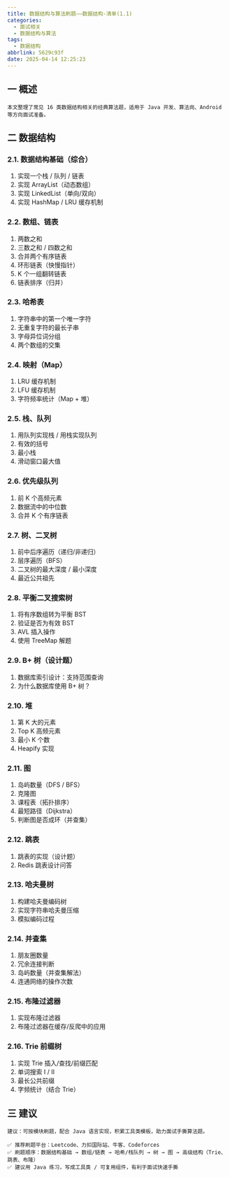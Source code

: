 ```yaml
---
title: 数据结构与算法刷题——数据结构-清单(1.1)
categories:
  - 面试相关
  - 数据结构与算法
tags:
  - 数据结构
abbrlink: 5629c93f
date: 2025-04-14 12:25:23
---
```

## 一 概述

```
本文整理了常见 16 类数据结构相关的经典算法题，适用于 Java 开发、算法岗、Android 等方向面试准备。
```

<!--more-->

## 二 数据结构

### 2.1.  数据结构基础（综合）

1. 实现一个栈 / 队列 / 链表
2. 实现 ArrayList（动态数组）
3. 实现 LinkedList（单向/双向）
4. 实现 HashMap / LRU 缓存机制

### 2.2. 数组、链表
1. 两数之和
2. 三数之和 / 四数之和
3. 合并两个有序链表
4. 环形链表（快慢指针）
5. K 个一组翻转链表
6. 链表排序（归并）

### 2.3. 哈希表
1. 字符串中的第一个唯一字符
2. 无重复字符的最长子串
3. 字母异位词分组
4. 两个数组的交集

### 2.4.  映射（Map）
1. LRU 缓存机制
2. LFU 缓存机制
3. 字符频率统计（Map + 堆）

### 2.5. 栈、队列
1. 用队列实现栈 / 用栈实现队列
2. 有效的括号
3. 最小栈
4. 滑动窗口最大值

### 2.6. 优先级队列
1. 前 K 个高频元素
2. 数据流中的中位数
3. 合并 K 个有序链表

### 2.7. 树、二叉树
1. 前中后序遍历（递归/非递归）
2. 层序遍历（BFS）
3. 二叉树的最大深度 / 最小深度
4. 最近公共祖先

### 2.8. 平衡二叉搜索树
1. 将有序数组转为平衡 BST
2. 验证是否为有效 BST
3. AVL 插入操作
4. 使用 TreeMap 解题

### 2.9. B+ 树（设计题）
1. 数据库索引设计：支持范围查询
2. 为什么数据库使用 B+ 树？

### 2.10. 堆
1. 第 K 大的元素
2. Top K 高频元素
3. 最小 K 个数
4. Heapify 实现

### 2.11. 图
1. 岛屿数量（DFS / BFS）
2. 克隆图
3. 课程表（拓扑排序）
4. 最短路径（Dijkstra）
5. 判断图是否成环（并查集）

### 2.12.  跳表
1. 跳表的实现（设计题）
2. Redis 跳表设计问答

### 2.13. 哈夫曼树
1. 构建哈夫曼编码树
2. 实现字符串哈夫曼压缩
3. 模拟编码过程

### 2.14. 并查集
1. 朋友圈数量
2. 冗余连接判断
3. 岛屿数量（并查集解法）
4. 连通网络的操作次数

### 2.15. 布隆过滤器
1. 实现布隆过滤器
2. 布隆过滤器在缓存/反爬中的应用

### 2.16. Trie 前缀树
1. 实现 Trie 插入/查找/前缀匹配
2. 单词搜索 I / II
3. 最长公共前缀
4. 字频统计（结合 Trie）

## 三 建议

```
建议：可按模块刷题，配合 Java 语言实现，积累工具类模板，助力面试手撕算法题。

✅ 推荐刷题平台：Leetcode、力扣国际站、牛客、Codeforces
✅ 刷题顺序：数据结构基础 → 数组/链表 → 哈希/栈队列 → 树 → 图 → 高级结构（Trie、跳表、布隆）
✅ 建议用 Java 练习，写成工具类 / 可复用组件，有利于面试快速手撕
```

